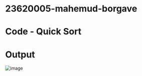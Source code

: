 # 23620005-mahemud-borgave
# Code - Quick Sort
# Output 

![image](https://github.com/user-attachments/assets/5e8cf8dd-9e15-4aec-aebf-4194e67717f7)

